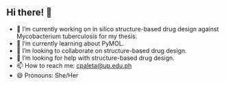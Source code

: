 ## Hi there! 👋

- 🔭 I’m currently working on in silico structure-based drug design against Mycobacterium tuberculosis for my thesis.
- 🌱 I’m currently learning about PyMOL.
- 👯 I’m looking to collaborate on structure-based drug design.
- 🤔 I’m looking for help with structure-based drug design.
- 📫 How to reach me: cpaleta@up.edu.ph
- 😄 Pronouns: She/Her
